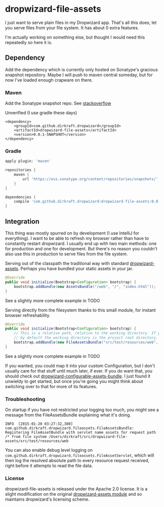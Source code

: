 dropwizard-file-assets
======================

I just want to serve plain files in my Dropwizard app. That's all this does; let you serve files from your file system.
It has about 0 extra features.

I'm actually working on something else, but thought I would need this repeatedly so here it is.




## Dependency ##

Add the dependency which is currently only hosted on Sonatype's gracious snapshot repository. Maybe I will push to maven
central someday, but for now I've loaded enough crapware on there.


### Maven ###
Add the Sonatype snapshot repo. See
[stackoverflow](http://stackoverflow.com/questions/7715321/how-to-download-snapshot-version-from-maven-snapshot-repository)

Unverified (I use gradle these days)
```maven
<dependency>
	<groupId>com.github.dirkraft.dropwizard</groupId>
	<artifactId>dropwizard-file-assets</artifactId>
	<version>0.0.1-SNAPSHOT</version>
</dependency>

```


### Gradle ###
```gradle
apply plugin: 'maven'

repositories {
    maven {
        url 'https://oss.sonatype.org/content/repositories/snapshots/'
    }
}

dependencies {
    compile 'com.github.dirkraft.dropwizard:dropwizard-file-assets:0.0.1-SNAPSHOT'
}
```




## Integration ##

This thing was mostly spurred on by development (I use IntelliJ for everything). I want to be able to refresh my browser
rather than have to constantly restart dropwizard. I usually end up with two main methods: one for production and one
for development. But there's no reason you couldn't also use this in production to serve files from the file system.

Serving out of the classpath the traditional way with standard
[dropwizard-assets](http://dropwizard.io/manual/core.html#serving-assets).
Perhaps you have bundled your static assets in your jar.

```java
@Override
public void initialize(Bootstrap<Configuration> bootstrap) {
    bootstrap.addBundle(new AssetsBundle("/web", "/", "index.html"));
}
```
See a slightly more complete example in TODO

Serving directly from the filesystem thanks to this small module, for instant browser refreshability.

```java
@Override
public void initialize(Bootstrap<Configuration> bootstrap) {
    // This is a relative path, relative to the working directory. If you run this main method in IntelliJ,
    // by default the working directory is the project root directory.
    bootstrap.addBundle(new FileAssetsBundle("src/test/resources/web", "/", "index.html"));
}
```
See a slightly more complete example in TODO

If you wanted, you could map it into your custom Configuration, but I don't usually care for that stuff until much
later, if ever. If you do want that, you should check out
[dropwizard-configurable-assets-bundle](https://github.com/bazaarvoice/dropwizard-configurable-assets-bundle).
I just found it unwieldy to get started, but once you're going you might think about switching over to that for more of
its features.


### Troubleshooting ###

On startup if you have not restricted your logging too much, you might see a message from the FileAssetsBundle
explaining what it's doing.

    INFO  [2015-01-20 03:27:32,380] com.github.dirkraft.dropwizard.fileassets.FileAssetsBundle: Registering FileAssetBundle with servlet name assets for request path /* from file system /Users/dirkraft/src/dropwizard-file-assets/src/test/resources/web

You can also enable debug level logging on `com.github.dirkraft.dropwizard.fileassets.FileAssetServlet`, which will
then log the resolved absolute path to every resource request received, right before it attempts to read the file data.



### License ###
dropwizard-file-assets is released under the Apache 2.0 license. It is a slight modification on the original
[dropwizard-assets module](https://github.com/dropwizard/dropwizard/tree/master/dropwizard-assets) and so maintains
dropwizard's licensing scheme.
